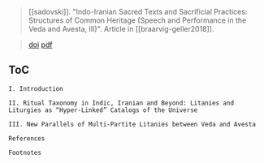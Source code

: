 > [[sadovski]].  "Indo-Iranian Sacred Texts and Sacrificial Practices: Structures of Common Heritage (Speech and Performance in the Veda and Avesta, III)".
> Article in [[braarvig-geller2018]].

> [doi](https://www.doi.org/10.34663/9783945561133-16)
> [pdf](a/sadovski2018-sacred.pdf)


## ToC
```
I. Introduction

II. Ritual Taxonomy in Indic, Iranian and Beyond: Litanies and Liturgies as “Hyper-Linked” Catalogs of the Universe

III. New Parallels of Multi-Partite Litanies between Veda and Avesta

References

Footnotes
```